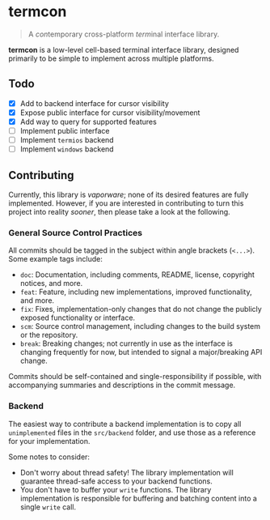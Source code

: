 # termcon

> A *con*temporary cross-platform *term*inal interface library.

**termcon** is a low-level cell-based terminal interface library, designed
primarily to be simple to implement across multiple platforms.

## Todo

- [x] Add to backend interface for cursor visibility
- [x] Expose public interface for cursor visibility/movement
- [x] Add way to query for supported features
- [ ] Implement public interface
- [ ] Implement `termios` backend
- [ ] Implement `windows` backend

## Contributing

Currently, this library is *vaporware*; none of its desired features are fully
implemented. However, if you are interested in contributing to turn this
project into reality *sooner*, then please take a look at the following.

### General Source Control Practices

All commits should be tagged in the subject within angle brackets (`<...>`).
Some example tags include:

- `doc`: Documentation, including comments, README, license, copyright notices,
  and more.
- `feat`: Feature, including new implementations, improved functionality,
  and more.
- `fix`: Fixes, implementation-only changes that do not change the publicly
  exposed functionality or interface.
- `scm`: Source control management, including changes to the build system or
  the repository.
- `break`: Breaking changes; not currently in use as the interface is changing
  frequently for now, but intended to signal a major/breaking API change.

Commits should be self-contained and single-responsibility if possible, with
accompanying summaries and descriptions in the commit message.

### Backend

The easiest way to contribute a backend implementation is to copy all
`unimplemented` files in the `src/backend` folder, and use those as a reference
for your implementation.

Some notes to consider:

- Don't worry about thread safety! The library implementation will guarantee
  thread-safe access to your backend functions.
- You don't have to buffer your `write` functions. The library implementation
  is responsible for buffering and batching content into a single `write` call.
